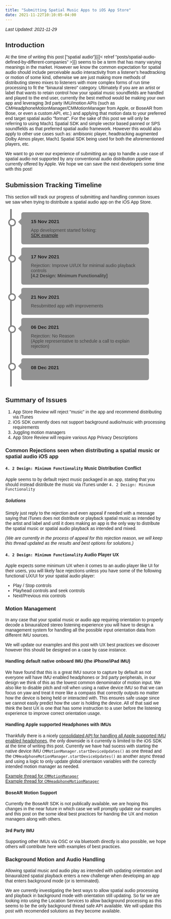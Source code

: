 ```yaml
---
title: "Submitting Spatial Music Apps to iOS App Store"
date: 2021-11-22T10:10:05-04:00
---
```


_Last Updated: 2021-11-29_

## Introduction 
At the time of writing this post ["spatial audio"]({{< relref "posts/spatial-audio-defined-by-different-companies" >}}) seems to be a term that has many varying meanings in the market. However we know the common expectation for spatial audio should include perceivable audio interactivity from a listener's headtracking or motion of some kind, otherwise we are just making more methods of distributing stereo mixes to listeners with more complex forms of run time processing to fit the "binaural stereo" category. Ultimately if you are an artist or label that wants to retain control how your spatial music soundfields are handled and played to the end user, currently the best method would be making your own app and leveraging 3rd party IMU/motion APIs (such as CMHeadphoneMotionManager/CMMotionManager from Apple, or BoseAR from Bose, or even a custom API, etc.) and applying that motion data to your preferred end target spatial audio "format". For the sake of this post we will only be referring to using Mach1 Spatial SDK and simple vector based panned or SPS soundfields as that preferred spatial audio framework. However this would also apply to other use cases such as: ambisonic player, headtracking augmented Dolby Atmos player, Mach1 Spatial SDK being used for both the aforementioned players, etc.

We want to go over our experience of submitting an app to handle a use case of spatial audio not supported by any conventional audio distribution pipeline currently offered by Apple. We hope we can save the next developers some time with this post!

## Submission Tracking Timeline
This section will track our progress of submitting and handling common issues we saw when trying to distribute a spatial audio app on the iOS App Store.

<div class="vtl">
  <div class="event">
    <strong class="edate">15 Nov 2021</strong>
    <p class="etxt">App development started forking:<br><a href="https://github.com/Mach1Studios/Pod-Mach1SpatialAPI/tree/master/Examples/mach1-encode-example">SDK example</a></p>
  </div>
  <div class="event">
    <strong class="edate">17 Nov 2021</strong>
    <p class="etxt">Rejection: Improve UI/UX for minimal audio playback controls <br><b>[4.2 Design: Minimum Functionality]</b></p>
  </div>
  <div class="event">
    <strong class="edate">21 Nov 2021</strong>
    <p class="etxt">Resubmitted app with improvements</p>
  </div>
  <div class="event">
    <strong class="edate">06 Dec 2021</strong>
    <p class="etxt">Rejection: No Reason <br>(Apple representative to schedule a call to explain rejection)</p>
  </div>
    <div class="event">
    <strong class="edate">08 Dec 2021</strong>
    <p class="etxt"></p>
  </div>
</div>

## Summary of Issues
 1. App Store Review will reject "music" in the app and recommend distributing via iTunes
 2. iOS SDK currently does not support background audio/music with processing requirements
 3. Juggling motion managers
 4. App Store Review will require various App Privacy Descriptions

### Common Rejections seen when distributing a spatial music or spatial audio iOS app

#### `4. 2 Design: Minimum Functionality` Music Distribution Conflict
Apple seems to by default reject music packaged in an app, stating that you should instead distribute the music via iTunes under `4. 2 Design: Minimum Functionality`

##### Solutions
Simply just reply to the rejection and even appeal if needed with a message saying that iTunes does not distribute or playback spatial music as intended by the artist and label and until it does making an app is the only way to distribute the spatial music or spatial audio playback as intended and mixed.

_(We are currently in the process of appeal for this rejection reason, we will keep this thread updated as the results and best options for solutions.)_

#### `4. 2 Design: Minimum Functionality` Audio Player UX
Apple expects some minimum UX when it comes to an audio player like UI for their users, you will likely face rejections unless you have some of the following functional UX/UI for your spatial audio player:
 - Play / Stop controls
 - Playhead controls and seek controls
 - Next/Previous mix controls

### Motion Management
In any case that your spatial music or audio app requiring orientation to properly decode a binauralized stereo listening experience you will have to design a management system for handling all the possible input orientation data from different IMU sources.

We will update our examples and this post with UX best practices we discover however this should be designed on a case by case instance.

#### Handling default native onboard IMU (the iPhone/iPad IMU) 
We have found that this is a great IMU source to capture by default as not everyone will have IMU enabled headphones or 3rd party peripherals, in our design we think of this as the lowest common denominator of motion input. We also like to disable pitch and roll when using a native device IMU so that we can focus on yaw and treat it more like a compass that correctly outputs no matter how the device is being held or interacted with. This ensures safe usage since we cannot easily predict how the user is holding the device. All of that said we think the best UX is one that has some instruction to a user before the listening experience to improve correct orientation usage. 

#### Handling Apple supported Headphones with IMUs
Thankfully there is a nicely [consolidated API for handling all Apple supported IMU enabled headphones](https://developer.apple.com/documentation/coremotion/cmheadphonemotionmanager), the only downside is it currently is limited to the iOS SDK at the time of writing this post. Currently we have had sucess with starting the native device IMU `CMMotionManager.startDeviceUpdates()` as one thread and the `CMHeadphoneMotionManager.startDeviceUpdates()` as another async thread and using a logic to only update global orientaion variables with the correctly intended motion manager as needed. 

[Example thread for `CMMotionManager`](https://github.com/Mach1Studios/Pod-Mach1SpatialAPI/blob/master/Examples/mach1-decode-example/mach1-decode-example/ViewController.swift#L180-L221) \
[Example thread for `CMHeadphoneMotionManager`](https://github.com/Mach1Studios/Pod-Mach1SpatialAPI/blob/master/Examples/mach1-decode-example/mach1-decode-example/ViewController.swift#L223-L264)

#### BoseAR Motion Support
Currently the BoseAR SDK is not publically available, we are hoping this changes in the near future in which case we will promptly update our examples and this post on the some ideal best practices for handing the UX and motion managers along with others.

#### 3rd Party IMU
Supporting other IMUs via OSC or via bluetooth directly is also possible, we hope others will contribute here with examples of best practices.

### Background Motion and Audio Handling
Allowing spatial music and audio play as intended with updating orientation and binauralized spatial playback enters a new challenge when developing an app that enters background mode (or is terminated). 

We are currently investigating the best ways to allow spatial audio processing and playback in background mode with orientation still updating. So far we are looking into using the Location Services to allow background processing as this seems to be the only background thread safe API available. We will update this post with recomended solutions as they become available. 

<style>
/* (A) "SET" THE TIMELINE CONTAINER */
.vtl {
  /* (A1) RELATIVE POSITION NECESSARY TO PROPERLY POSITION TIMELINE LATER */
  position: relative;
  /* (A2) RESERVE MORE SPACE TO THE LEFT FOR THE TIMELINE */
  padding: 10px 10px 10px 50px;
  /* (A3) OPTIONAL WIDTH RESTRICTION */
  max-width: 400px;
}

/* (B) DRAW TIMELINE USING ::BEFORE */
.vtl::before {
  /* (B1) DRAW THE TIMELINE */
  content: '';
  width: 5px;
  background-color: #808080;
  /* (B2) POSITION IT TO THE LEFT */
  position: absolute;
  top: 0;
  bottom: 0;
  left: 15px;
}

/* (C) STYLES FOR THE EVENTS */
div.event {
  padding: 20px 30px;
  background-color: #929292;
  position: relative;
  border-radius: 6px;
  margin-bottom: 10px;
}

/* (D) STYLES FOR THE DATE & TEXT */
strong.edate {
  font-size: 1.1em;
  font-weight: bold;
  color: #202020;
}
p.etxt {
  margin: 10px 0 0 0;
  color: #404040;
}

/* (E) ADD "SPEECH BUBBLE TRIANGLE" TO THE EVENTS */
div.event::before {
  content: '';
  border: 10px solid transparent;
  border-right-color: #929292;
  border-left: 0;
  position: absolute;
  top: 20%;
  left: -10px;
}

/* (F) ADD A CIRCLE ON THE TIMELINE TO INDICATE AN EVENT */
div.event::after {
  content: '';
  background: #fff;
  border: 4px solid #808080;
  width: 16px;
  height: 16px;
  border-radius: 50%;
  position: absolute;
  top: 20%;
  left: -41px;
}

/* (X) DOES NOT MATTER */
html, body { font-family: arial, sans-serif; }
</style>